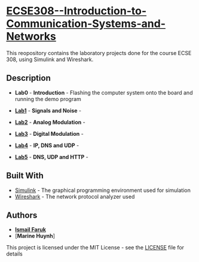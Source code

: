 # [ECSE308--Introduction-to-Communication-Systems-and-Networks](https://www.mcgill.ca/study/2018-2019/courses/ecse-308)

This reopository contains the laboratory projects done for the course ECSE 308, using Simulink and Wireshark.

## Description

* **Lab0** - **Introduction** - Flashing the computer system onto the board and running the demo program

*	[**Lab1**](Lab%201%20-%20Signals%20and%20Noise/Lab%201%20Report.pdf) - **Signals and Noise** - 

*	[**Lab2**](Lab%202%20-%20Analog%20Modulation/Lab%202%20Report.pdf) - **Analog Modulation** - 

*	[**Lab3**](Lab%203%20-%20Digital%20Modulation/Lab%20Report%203.pdf) - **Digital Modulation** - 

*	[**Lab4**](Lab%204%20-%20IP%2C%20DNS%20and%20UDP/Lab%204%20Report.pdf) - **IP, DNS and UDP** - 

*	[**Lab5**](Lab%205%20-%20DNS%2C%20UDP%20and%20HTTP/Lab%205%20Report.pdf) - **DNS, UDP and HTTP** - 


## Built With

* [Simulink](https://www.mathworks.com/products/simulink.html) - The graphical programming environment used for simulation
* [Wireshark](https://www.wireshark.org) - The network protocol analyzer used

## Authors

* [**Ismail Faruk**](https://github.com/ismailfaruk)
* [**Marine Huynh**]

This project is licensed under the MIT License - see the [LICENSE](LICENSE) file for details

